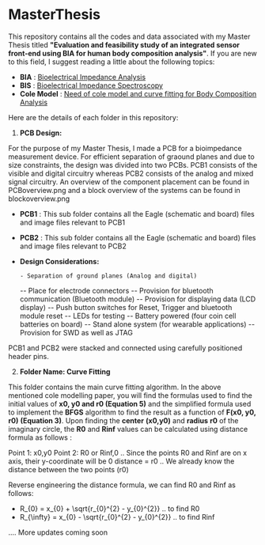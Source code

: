# MasterThesis
This repository contains all the codes and data associated with my Master Thesis titled **"Evaluation and feasibility study of an integrated sensor front-end using BIA for human body composition analysis"**. If you are new to this field, I suggest reading a little about the following topics:

- **BIA** : [Bioelectrical Impedance Analysis](https://en.wikipedia.org/wiki/Bioelectrical_impedance_analysis)
- **BIS** : [Bioelectrical Impedance Spectroscopy](https://en.wikipedia.org/wiki/Bioelectrical_impedance_analysis)
- **Cole Model** : [Need of cole model and curve fitting for Body Composition Analysis](https://iopscience.iop.org/article/10.1088/0967-3334/34/10/1239)

Here are the details of each folder in this repository:

1) **PCB Design:**

For the purpose of my Master Thesis, I made a PCB for a bioimpedance measurement device. For efficient separation of graound planes and due to size constraints, the design was divided into two PCBs. PCB1 consists of the visible and digital circuitry whereas PCB2 consists of the analog and mixed signal circuitry. An overview of the component placement can be found in PCBoverview.png and a block overview of the systems can be found in blockoverview.png

- **PCB1** : This sub folder contains all the Eagle (schematic and board) files and image files relevant to PCB1
- **PCB2** : This sub folder contains all the Eagle (schematic and board) files and image files relevant to PCB2

- **Design Considerations:**

      - Separation of ground planes (Analog and digital)
  -- Place for electrode connectors
  -- Provision for bluetooth communication (Bluetooth module)
  -- Provision for displaying data (LCD display)
  -- Push button switches for Reset, Trigger and bluetooth module reset
  -- LEDs for testing
  -- Battery powered (four coin cell batteries on board)
  -- Stand alone system (for wearable applications)
  -- Provision for SWD as well as JTAG

PCB1 and PCB2 were stacked and connected using carefully positioned header pins. 

2) **Folder Name: Curve Fitting**

This folder contains the main curve fitting algorithm. In the above mentioned cole modelling paper, you will find the formulas used to find the initial values of **x0, y0 and r0 (Equation 5)** and the simplified formula used to implement the **BFGS** algorithm to find the result as a function of **F(x0, y0, r0)** **(Equation 3)**. Upon finding the **center** **(x0,y0)** and **radius** **r0** of the imaginary circle, the **R0** and **Rinf** values can be calculated using distance formula as follows :

Point 1: x0,y0
Point 2: R0 or Rinf,0 .. Since the points R0 and Rinf are on x axis, their y-coordinate will be 0
distance = r0 .. We already know the distance between the two points (r0) 

Reverse engineering the distance formula, we can find R0 and Rinf as follows:
- R_{0} = x_{0} + \sqrt{r_{0}^{2} - y_{0}^{2}} .. to find R0
- R_{\infty}  = x_{0} - \sqrt{r_{0}^{2} - y_{0}^{2}} .. to find Rinf


.... More updates coming soon 
